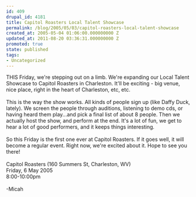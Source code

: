 ```yaml
---
id: 409
drupal_id: 4181
title: Capitol Roasters Local Talent Showcase
permalink: /blog/2005/05/03/capitol-roasters-local-talent-showcase
created_at: 2005-05-04 01:06:00.000000000 Z
updated_at: 2011-08-20 03:36:31.000000000 Z
promoted: true
state: published
tags:
- Uncategorized
---
```

THIS Friday, we're stepping out on a limb. We're expanding our Local Talent Showcase to Capitol Roasters in Charleston. It'll be exciting - big venue, nice place, right in the heart of Charleston, etc, etc.<br /><br />This is the way the show works. All kinds of people sign up (like Daffy Duck, lately). We screen the people through auditions, listening to demo cds, or having heard them play...and pick a final list of about 8 people. Then we actually host the show, and perform at the end. It's a lot of fun, we get to hear a lot of good performers, and it keeps things interesting.<br /><br />So this Friday is the first one ever at Capitol Roasters. If it goes well, it will become a regular event. Right now, we're excited about it. Hope to see you there!<br /><br />Capitol Roasters (160 Summers St, Charleston, WV)<br />Friday, 6 May 2005<br />8:00-10:00pm<br /><br />-Micah
